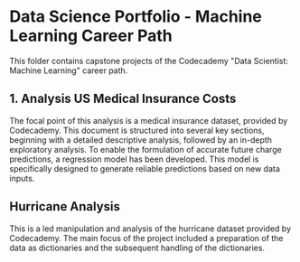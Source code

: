 # Data Science Portfolio - Machine Learning Career Path

This folder contains capstone projects of the Codecademy "Data Scientist: Machine Learning" career path.

## 1. Analysis US Medical Insurance Costs
The focal point of this analysis is a medical insurance dataset, provided by Codecademy. This document is structured into several key sections, beginning with a detailed descriptive analysis, followed by an in-depth exploratory analysis. To enable the formulation of accurate future charge predictions, a regression model has been developed. This model is specifically designed to generate reliable predictions based on new data inputs.

## Hurricane Analysis
This is a led manipulation and analysis of the hurricane dataset provided by Codecademy. The main focus of the project included a preparation of the data as dictionaries and the subsequent handling of the dictionaries. 
